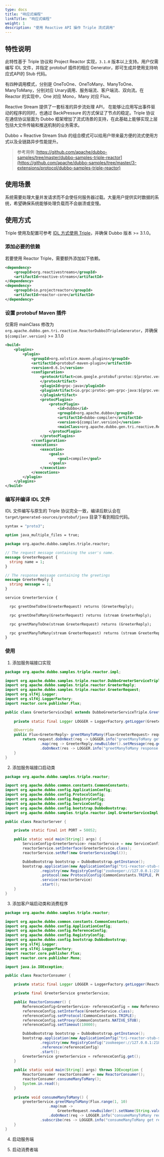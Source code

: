 ```yaml
---
type: docs
title: "响应式编程"
linkTitle: "响应式编程"
weight: 1
description: "使用 Reactive API 操作 Triple 流式调用"
---
```


## 特性说明

此特性基于 Triple 协议和 Project Reactor 实现，`3.1.0` 版本以上支持。用户仅需编写 IDL 文件，并指定 protobuf 插件的相应 Generator，即可生成并使用支持响应式API的 Stub 代码。

有四种调用模式，分别是 OneToOne、OneToMany、ManyToOne、ManyToMany，分别对应 Unary调用、服务端流、客户端流、双向流。在 Reactor 的实现中，One 对应 Mono，Many 对应 Flux。



Reactive Stream 提供了一套标准的异步流处理 API， 在能够让应用写出事件驱动的程序的同时，也通过 BackPressure 的方式保证了节点的稳定。Triple 协议在通信协议层面为 Dubbo 框架增加了流式场景的支持，在此基础上能够实现上层包括大文件传输和推送机制的业务需求。

Dubbo + Reactive Stream Stub 的组合模式可以给用户带来最方便的流式使用方式以及全链路异步性能提升。

> 参考用例
[https://github.com/apache/dubbo-samples/tree/master/dubbo-samples-triple-reactor](https://github.com/apache/dubbo-samples/tree/master/3-extensions/protocol/dubbo-samples-triple-reactor)

## 使用场景

系统需要处理大量并发请求而不会使任何服务器过载。大量用户提供实时数据的系统，希望确保系统能够处理负载而不会崩溃或变慢。

## 使用方式

Triple 使用及配置可参考 [IDL 方式使用 Triple](/zh-cn/docs3-v2/java-sdk/reference-manual/protocol/triple/idl/)，并确保 Dubbo 版本 >= 3.1.0。

### 添加必要的依赖

若要使用 Reactor Triple，需要额外添加如下依赖。

```xml
<dependency>
    <groupId>org.reactivestreams</groupId>
    <artifactId>reactive-streams</artifactId>
</dependency>
<dependency>
    <groupId>io.projectreactor</groupId>
    <artifactId>reactor-core</artifactId>
</dependency>
```

### 设置 protobuf Maven 插件

仅需将 mainClass 修改为 `org.apache.dubbo.gen.tri.reactive.ReactorDubbo3TripleGenerator`，并确保 `${compiler.version}` >= 3.1.0

```xml
<build>
    <plugins>
        <plugin>
            <groupId>org.xolstice.maven.plugins</groupId>
            <artifactId>protobuf-maven-plugin</artifactId>
            <version>0.6.1</version>
            <configuration>
                <protocArtifact>com.google.protobuf:protoc:${protoc.version}:exe:${os.detected.classifier}
                </protocArtifact>
                <pluginId>grpc-java</pluginId>
                <pluginArtifact>io.grpc:protoc-gen-grpc-java:${grpc.version}:exe:${os.detected.classifier}
                </pluginArtifact>
                <protocPlugins>
                    <protocPlugin>
                        <id>dubbo</id>
                        <groupId>org.apache.dubbo</groupId>
                        <artifactId>dubbo-compiler</artifactId>
                        <version>${compiler.version}</version>
                        <mainClass>org.apache.dubbo.gen.tri.reactive.ReactorDubbo3TripleGenerator</mainClass>
                    </protocPlugin>
                </protocPlugins>
            </configuration>
            <executions>
                <execution>
                    <goals>
                        <goal>compile</goal>
                    </goals>
                </execution>
            </executions>
        </plugin>
    </plugins>
</build>
```

### 编写并编译 IDL 文件

IDL 文件编写与原生的 Triple 协议完全一致，编译后默认会在 `target/generated-sources/protobuf/java` 目录下看到相应代码。

```protobuf
syntax = "proto3";

option java_multiple_files = true;

package org.apache.dubbo.samples.triple.reactor;

// The request message containing the user's name.
message GreeterRequest {
  string name = 1;
}

// The response message containing the greetings
message GreeterReply {
  string message = 1;
}

service GreeterService {

  rpc greetOneToOne(GreeterRequest) returns (GreeterReply);

  rpc greetOneToMany(GreeterRequest) returns (stream GreeterReply);

  rpc greetManyToOne(stream GreeterRequest) returns (GreeterReply);

  rpc greetManyToMany(stream GreeterRequest) returns (stream GreeterReply);
}
```

### 使用

1. 添加服务端接口实现

```java
package org.apache.dubbo.samples.triple.reactor.impl;

import org.apache.dubbo.samples.triple.reactor.DubboGreeterServiceTriple;
import org.apache.dubbo.samples.triple.reactor.GreeterReply;
import org.apache.dubbo.samples.triple.reactor.GreeterRequest;
import org.slf4j.Logger;
import org.slf4j.LoggerFactory;
import reactor.core.publisher.Flux;

public class GreeterServiceImpl extends DubboGreeterServiceTriple.GreeterServiceImplBase {
    
    private static final Logger LOGGER = LoggerFactory.getLogger(GreeterServiceImpl.class);

    @Override
    public Flux<GreeterReply> greetManyToMany(Flux<GreeterRequest> request) {
        return request.doOnNext(req -> LOGGER.info("greetManyToMany get data: {}", req))
                .map(req -> GreeterReply.newBuilder().setMessage(req.getName() + " -> server get").build())
                .doOnNext(res -> LOGGER.info("greetManyToMany response data: {}", res));
    }
}
```

2. 添加服务端接口启动类

```java
package org.apache.dubbo.samples.triple.reactor;

import org.apache.dubbo.common.constants.CommonConstants;
import org.apache.dubbo.config.ApplicationConfig;
import org.apache.dubbo.config.ProtocolConfig;
import org.apache.dubbo.config.RegistryConfig;
import org.apache.dubbo.config.ServiceConfig;
import org.apache.dubbo.config.bootstrap.DubboBootstrap;
import org.apache.dubbo.samples.triple.reactor.impl.GreeterServiceImpl;

public class ReactorServer {

    private static final int PORT = 50052;

    public static void main(String[] args) {
        ServiceConfig<GreeterService> reactorService = new ServiceConfig<>();
        reactorService.setInterface(GreeterService.class);
        reactorService.setRef(new GreeterServiceImpl());

        DubboBootstrap bootstrap = DubboBootstrap.getInstance();
        bootstrap.application(new ApplicationConfig("tri-reactor-stub-server"))
                .registry(new RegistryConfig("zookeeper://127.0.0.1:2181"))
                .protocol(new ProtocolConfig(CommonConstants.TRIPLE, PORT))
                .service(reactorService)
                .start();
    }
}
```

3. 添加客户端启动类和消费程序

```java
package org.apache.dubbo.samples.triple.reactor;

import org.apache.dubbo.common.constants.CommonConstants;
import org.apache.dubbo.config.ApplicationConfig;
import org.apache.dubbo.config.ReferenceConfig;
import org.apache.dubbo.config.RegistryConfig;
import org.apache.dubbo.config.bootstrap.DubboBootstrap;
import org.slf4j.Logger;
import org.slf4j.LoggerFactory;
import reactor.core.publisher.Flux;
import reactor.core.publisher.Mono;

import java.io.IOException;

public class ReactorConsumer {

    private static final Logger LOGGER = LoggerFactory.getLogger(ReactorConsumer.class);

    private final GreeterService greeterService;

    public ReactorConsumer() {
        ReferenceConfig<GreeterService> referenceConfig = new ReferenceConfig<>();
        referenceConfig.setInterface(GreeterService.class);
        referenceConfig.setProtocol(CommonConstants.TRIPLE);
        referenceConfig.setProxy(CommonConstants.NATIVE_STUB);
        referenceConfig.setTimeout(10000);

        DubboBootstrap bootstrap = DubboBootstrap.getInstance();
        bootstrap.application(new ApplicationConfig("tri-reactor-stub-server"))
                .registry(new RegistryConfig("zookeeper://127.0.0.1:2181"))
                .reference(referenceConfig)
                .start();
        GreeterService greeterService = referenceConfig.get();
    }
    
    public static void main(String[] args) throws IOException {
        ReactorConsumer reactorConsumer = new ReactorConsumer();
        reactorConsumer.consumeManyToMany();
        System.in.read();
    }
    
    private void consumeManyToMany() {
        greeterService.greetManyToMany(Flux.range(1, 10)
                    .map(num ->
                        GreeterRequest.newBuilder().setName(String.valueOf(num)).build())
                    .doOnNext(req -> LOGGER.info("consumeManyToMany request data: {}", req)))
                .subscribe(res -> LOGGER.info("consumeManyToMany get response: {}", res));
    }
}
```

4. 启动服务端

5. 启动消费者端
